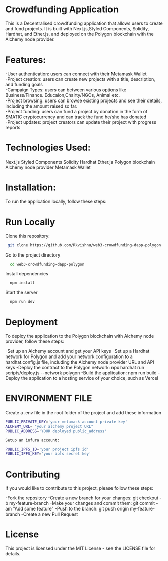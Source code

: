  

# Crowdfunding Application

This is a Decentralised crowdfunding application that allows users to create and fund projects. It is built with Next.js,Styled Components, Solidity, Hardhat, and Ether.js, and deployed on the Polygon blockchain with the Alchemy node provider.

# Features:

-User authentication: users can connect with their Metamask Wallet <br/>
-Project creation: users can create new projects with a title, description, and funding goals<br/>
-Campaign Types: users can between various options like Business/FInance. Educaion,Chairty/NGOs, Animal etc.<br/>
-Project browsing: users can browse existing projects and see their details, including the amount raised so far.<br/>
-Project funding: users can fund a project by donation in the form of $MATIC cryptocurrency and can track the fund he/she has donated<br/>
-Project updates: project creators can update their project with progress reports

# Technologies Used:
Next.js
Styled Components
Solidity
Hardhat
Ether.js
Polygon blockchain
Alchemy node provider
Metamask Wallet 


# Installation:
To run the application locally, follow these steps:



# Run Locally

Clone this repository:
```bash
 git clone https://github.com/Rkvishnu/web3-crowdfunding-dapp-polygon
```
Go to the project directory
```bash
  cd web3-crowdfunding-dapp-polygon
```
Install dependencies
```bash
  npm install
```
Start the server
```bash
  npm run dev
```
 
 
# Deployment
To deploy the application to the Polygon blockchain with Alchemy node provider, follow these steps:

-Set up an Alchemy account and get your API keys
-Set up a Hardhat network for Polygon and add your network configuration to a hardhat.config.js file, including the Alchemy node provider URL and API keys
-Deploy the contract to the Polygon network: npx hardhat run scripts/deploy.js --network polygon
-Build the application: npm run build
-Deploy the application to a hosting service of your choice, such as Vercel

# ENVIRONMENT FILE

Create a .env file in the root folder of the project  and add these information
```bash
PUBLIC_PRIVATE_KEY='your metamask account private key'
ALCHEMY_URL= "your alchemy project URL"
PUBLIC_ADDRESS='YOUR deployed public_address'

Setup an infura account:

PUBLIC_IPFS_ID='your project ipfs id'
PUBLIC_IPFS_KEY='your ipfs secret key'
```


# Contributing
If you would like to contribute to this project, please follow these steps:

-Fork the repository
-Create a new branch for your changes: git checkout -b my-feature-branch
-Make your changes and commit them: git commit -am "Add some feature"
-Push to the branch: git push origin my-feature-branch
-Create a new Pull Request


# License
This project is licensed under the MIT License - see the LICENSE file for details.

